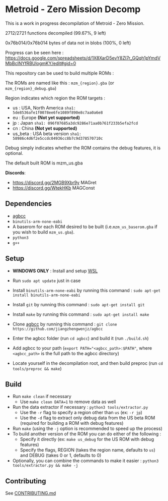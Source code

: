 # Metroid - Zero Mission Decomp

This is a work in progress decompilation of Metroid - Zero Mission.

2712/2721 functions decompiled (99.67%, 9 left)

0x76b014/0x76b014 bytes of data not in blobs (100%, 0 left)

Progress can be seen here : https://docs.google.com/spreadsheets/d/1X8XarD5evY8ZI7r_GQqh1pYmdVMbBcINYfRBUlogmKY/edit#gid=0

This repository can be used to build multiple ROMs :

The ROMs are named like this : `mzm_{region}.gba` (or `mzm_{region}_debug.gba`)

Region indicates which region the ROM targets :
- us : USA, North America `sha1: 5de8536afe1f0078ee6fe1089f890e8c7aa0a6e8`
- eu : Europe **(Not yet supported)**
- jp : Japan `sha1: 096f07685a3dc9286e71aa0b761f233b5efa2fcd`
- cn : China **(Not yet supported)**
- us_beta : USA beta version `sha1: 58986c4d6f2e5ccdc04936cc8b7c9d378570710c`

Debug simply indicates whether the ROM contains the debug features, it is optional.

The default built ROM is mzm_us.gba

**Discords**: 
- https://discord.gg/2MGB9Xbr9y MAGret
- https://discord.gg/WtekHKb MAGConst

## Dependencies

- [agbcc](https://github.com/jiangzhengwenjz/agbcc)
- `binutils-arm-none-eabi`
- A baserom for each ROM desired to be built (i.e.`mzm_us_baserom.gba` if you wish to build `mzm_us.gba`).
- `python3`
- `g++`

## Setup

- **WINDOWS ONLY** : Install and setup [WSL](https://docs.microsoft.com/en-us/windows/wsl/install)
- Run `sudo apt update` just in case
- Install `binutils-arm-none-eabi` by running this command : `sudo apt-get install binutils-arm-none-eabi`
- Install `git` by running this command : `sudo apt-get install git`
- Install `make` by running this command : `sudo apt-get install make`

- Clone [agbcc](https://github.com/jiangzhengwenjz/agbcc) by running this command : `git clone https://github.com/jiangzhengwenjz/agbcc`
- Enter the agbcc folder (run `cd agbcc`) and build it (run `./build.sh`)
- Add agbcc to your path (`export PATH="<agbcc_path>:$PATH"`, where `<agbcc_path>` is the full path to the agbcc directory)
- Locate yourself in the decompilation root, and then build preproc (run `cd tools/preproc && make`)

## Build

- Run `make clean` if necessary
  - Use `make clean DATA=1` to remove data as well
- Run the data extractor if necessary : `python3 tools/extractor.py`
  - Use the `-r` flag to specify a region other than `us` (ex: `-r jp`)
  - Use the `-d` flag to extract only debug data from the US beta ROM (required for building a ROM with debug features)
- Run `make` (using the `-j` option is recommended to speed up the process)
- To build another version of the ROM you can do either of the following :
  - Specify it directly (ex: `make us_debug` for the US ROM with debug features)
  - Specify the flags, REGION (takes the region name, defaults to `us`) and DEBUG (takes 0 or 1, defaults to 0)
- Optionally, you can combine the commands to make it easier : `python3 tools/extractor.py && make -j`

## Contributing

See [CONTRIBUTING.md](CONTRIBUTING.md)
